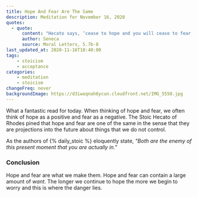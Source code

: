 ```yaml
---
title: Hope And Fear Are The Same
description: Meditation for November 16, 2020
quotes: 
  - quote:
      content: "Hecato says, ‘cease to hope and you will cease to fear.’ … The primary cause of both these ills is that instead of adapting ourselves to present circumstances we send out thoughts too far ahead."
      author: Seneca
      source: Moral Letters, 5.7b-8
last_updated_at: 2020-11-16T18:40:00
tags:
    - stoicism
    - acceptance
categories:
    - meditation
    - stoicism
changeFreq: never
backgroundImage: https://d3iwoqnah6ycun.cloudfront.net/IMG_5550.jpg
---
```


What a fantastic read for today. When thinking of hope and fear, we often think of hope as a positive and fear as a 
negative. The Stoic Hecato of Rhodes pined that hope and fear are one of the same in the sense that they are projections 
into the future about things that we do not control.

As the authors of {% daily_stoic %} eloquently state, *"Both are the enemy of this present moment that you are actually 
in."*

### Conclusion

Hope and fear are what we make them. Hope and fear can contain a large amount of *want*. The longer we continue to hope 
the more we begin to worry and this is where the danger lies.
